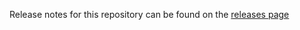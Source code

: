 Release notes for this repository can be found on the [releases page](https://github.com/equinix/terraform-provider-equinix/releases)
